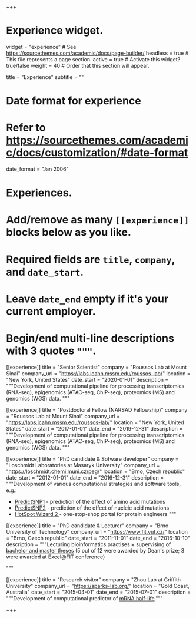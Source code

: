 +++
# Experience widget.
widget = "experience"  # See https://sourcethemes.com/academic/docs/page-builder/
headless = true  # This file represents a page section.
active = true  # Activate this widget? true/false
weight = 40  # Order that this section will appear.

title = "Experience"
subtitle = ""

# Date format for experience
#   Refer to https://sourcethemes.com/academic/docs/customization/#date-format
date_format = "Jan 2006"

# Experiences.
#   Add/remove as many `[[experience]]` blocks below as you like.
#   Required fields are `title`, `company`, and `date_start`.
#   Leave `date_end` empty if it's your current employer.
#   Begin/end multi-line descriptions with 3 quotes `"""`.


[[experience]]
  title = "Senior Scientist"
  company = "Roussos Lab at Mount Sinai"
  company_url = "https://labs.icahn.mssm.edu/roussos-lab/"
  location = "New York, United States"
  date_start = "2020-01-01"
  description = """Development of computational pipeline for processing transcriptomics (RNA-seq), epigenomics (ATAC-seq, ChIP-seq), proteomics (MS) and genomics (WGS) data. """

[[experience]]
  title = "Postdoctoral Fellow (NARSAD Fellowship)"
  company = "Roussos Lab at Mount Sinai"
  company_url = "https://labs.icahn.mssm.edu/roussos-lab/"
  location = "New York, United States"
  date_start = "2017-01-01"
  date_end = "2019-12-31"
  description = """Development of computational pipeline for processing transcriptomics (RNA-seq), epigenomics (ATAC-seq, ChIP-seq), proteomics (MS) and genomics (WGS) data. """

[[experience]]
  title = "PhD candidate & Sofware developer"
  company = "Loschmidt Laboratories at Masaryk University"
  company_url = "https://loschmidt.chemi.muni.cz/peg/"
  location = "Brno, Czech republic"
  date_start = "2012-01-01"
  date_end = "2016-12-31"
  description = """Development of various computational strategies and software tools, e.g.:
  
  * [PredictSNP1](https://loschmidt.chemi.muni.cz/predictsnp1/) - prediction of the effect of amino acid mutations
  * [PredictSNP2](https://loschmidt.chemi.muni.cz/predictsnp2/) - prediction of the effect of nucleic acid mutations
  * [HotSpot Wizard 2 ](https://loschmidt.chemi.muni.cz/hotspotwizard/) - one-stop-shop portal for protein engineers 
  """

[[experience]]
  title = "PhD candidate & Lecturer"
  company = "Brno University of Technology"
  company_url = "https://www.fit.vut.cz/"
  location = "Brno, Czech republic"
  date_start = "2011-11-01"
  date_end = "2016-10-10"
  description = """Lecturing bioinformatics practises + supervising of [bachelor and master theses](https://www.fit.vut.cz/study/theses/.en?stud=&sup=bendl&title=&keywd=&year=0&tlang=ALL&type=ALL) (5 out of 12 were awarded by Dean's prize; 3 were awarded at Excel@FIT conference)
<!--  * [(Master thesis) Kadlec Miroslav: Prediction of Protein Stability upon Amino Acid Mutations Using Evolution Strategy](https://www.fit.vut.cz/study/thesis-file/17033/17033.pdf) 
#  * [(Master thesis) Musil Milos: Predictor of the Effect of Amino Acid Substitutions on Protein Function](https://www.fit.vut.cz/study/thesis-file/16951/16951.pdf)
#  * [(Master thesis) Salanda Ondrej: Prediction of the Effect of Nucleotide Substitution Using Machine Learning](https://www.fit.vut.cz/study/thesis-file/16983/16983.pdf)
#  * [(Master thesis) Malinka Frantisek: Prediction of Protein Stability upon Mutations Using Machine Learning](https://www.fit.vut.cz/study/thesis-file/15811/15811.pdf)
#  * [(Master thesis) Pavlik David: Prediction of Protein Stability upon Mutations Using Evolution Strategy](https://www.fit.vut.cz/study/thesis-file/15810/15810.pdf)
#  * [(Master thesis) Pelikan Ondrej: Predicting the Effect of Amino Acid Substitutions on Protein Function Using MAPP Method](https://www.fit.vut.cz/study/thesis-file/16136/16136.pdf)
#  * [(Master thesis) Brigant Vladimir: Prediction of Secondary Structure of Proteins Using Cellular Automata](https://www.fit.vut.cz/study/thesis-file/14356/14356.pdf)
#  * [(Master thesis) Hyrs Martin: Prediction of the Effect of Amino Acid Substitutions on Secondary Structure of Proteins](https://www.fit.vut.cz/study/thesis-file/14357/14357.pdf)
#  * [(Bachelor thesis) Salanda Ondrej: Functional Annotation of Nucleotide Polymorphism Using Evolution Strategy](https://www.fit.vut.cz/study/thesis-file/14742/14742.pdf)
#  * [(Bachelor thesis) Kadlec Miroslav: Prediction of the Effect of Amino Acid Substitutions on the Secondary Structure of Proteins](https://www.fit.vut.cz/study/thesis-file/15404/15404.pdf)
#  * [(Bachelor thesis) Trlica Jiri: Analysis of the Tools for Detecting Similarities between Tertiary Protein Structures](https://www.fit.vut.cz/study/thesis-file/15302/15302.pdf)
#  * [(Bachelor thesis) Salanda Vojtech: Prediction of the Secondary Structure of Proteins by Cellular Automaton](https://www.fit.vut.cz/study/thesis-file/13748/13748.pdf)-->
  """

[[experience]]
  title = "Research visitor"
  company = "Zhou Lab at Griffith University"
  company_url = "https://sparks-lab.org/"
  location = "Gold Coast, Australia"
  date_start = "2015-04-01"
  date_end = "2015-07-01"
  description = """Development of computational predictor of <a href="https://github.com/xbendl/mrna_stability" target="_blank">mRNA half-life</a>."""

+++
